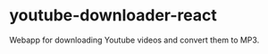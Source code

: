 youtube-downloader-react
========================

Webapp for downloading Youtube videos and convert them to MP3.
